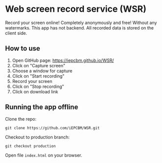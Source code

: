 # Web screen record service (WSR)

Record your screen online! Completely anonymously and free! Without any watermarks. This app has not backend. All recorded data is stored on the client side.

## How to use

1. Open GitHub page: https://iepcbm.github.io/WSR/
2. Click on "Capture screen"
3. Choose a window for capture
4. Click on "Start recording"
5. Record your screen
6. Click on "Stop recording"
7. Click on download link 

## Running the app offline
Clone the repo:
```
git clone https://github.com/iEPCBM/WSR.git
```
Checkout to production branch:
```
git checkout production
```
Open file `index.html` on your browser.
